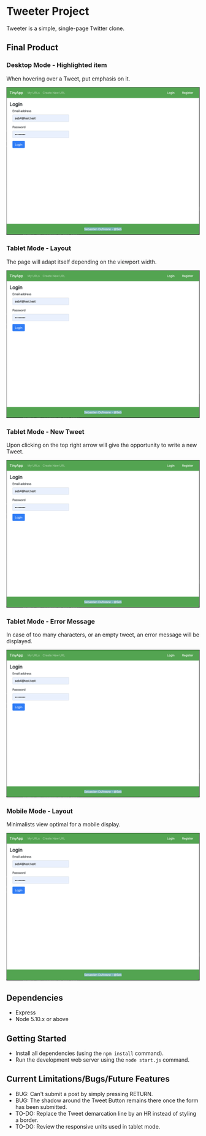 # Tweeter Project

Tweeter is a simple, single-page Twitter clone.

## Final Product

### Desktop Mode - Highlighted item

When hovering over a Tweet, put emphasis on it.

!["screen capture of login menu"](https://github.com/SebDufresne/tinyapp/blob/master/docs/login.png)

### Tablet Mode - Layout

The page will adapt itself depending on the viewport width.

!["screen capture of login menu"](https://github.com/SebDufresne/tinyapp/blob/master/docs/login.png)

### Tablet Mode - New Tweet

Upon clicking on the top right arrow will give the opportunity to write a new Tweet.

!["screen capture of login menu"](https://github.com/SebDufresne/tinyapp/blob/master/docs/login.png)

### Tablet Mode - Error Message

In case of too many characters, or an empty tweet, an error message will be displayed.

!["screen capture of login menu"](https://github.com/SebDufresne/tinyapp/blob/master/docs/login.png)

### Mobile Mode - Layout

Minimalists view optimal for a mobile display.

!["screen capture of login menu"](https://github.com/SebDufresne/tinyapp/blob/master/docs/login.png)

## Dependencies

- Express
- Node 5.10.x or above

## Getting Started

- Install all dependencies (using the `npm install` command).
- Run the development web server using the `node start.js` command.

## Current Limitations/Bugs/Future Features

- BUG: Can't submit a post by simply pressing RETURN.
- BUG: The shadow around the Tweet Button remains there once the form has been submitted.
- TO-DO: Replace the Tweet demarcation line by an HR instead of styling a border.
- TO-DO: Review the responsive units used in tablet mode.